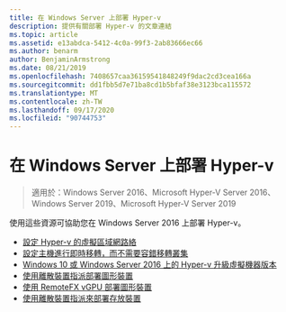 ```yaml
---
title: 在 Windows Server 上部署 Hyper-v
description: 提供有關部署 Hyper-v 的文章連結
ms.topic: article
ms.assetid: e13abdca-5412-4c0a-99f3-2ab83666ec66
ms.author: benarm
author: BenjaminArmstrong
ms.date: 08/21/2019
ms.openlocfilehash: 7408657caa36159541848249f9dac2cd3cea166a
ms.sourcegitcommit: dd1fbb5d7e71ba8cd1b5bfaf38e3123bca115572
ms.translationtype: MT
ms.contentlocale: zh-TW
ms.lasthandoff: 09/17/2020
ms.locfileid: "90744753"
---
```

# <a name="deploy-hyper-v-on-windows-server"></a>在 Windows Server 上部署 Hyper-v

>適用於：Windows Server 2016、Microsoft Hyper-V Server 2016、Windows Server 2019、Microsoft Hyper-V Server 2019

使用這些資源可協助您在 Windows Server 2016 上部署 Hyper-v。

- [設定 Hyper-v 的虛擬區域網路絡](configure-virtual-local-areal-networks-for-Hyper-V.md)
- [設定主機進行即時移轉，而不需要容錯移轉叢集](Set-up-hosts-for-live-migration-without-Failover-Clustering.md)
- [Windows 10 或 Windows Server 2016 上的 Hyper-v 升級虛擬機器版本](Upgrade-virtual-machine-version-in-Hyper-V-on-Windows-or-Windows-Server.md)
- [使用離散裝置指派部署圖形裝置](deploying-graphics-devices-using-dda.md)
- [使用 RemoteFX vGPU 部署圖形裝置](deploy-graphics-devices-using-remotefx-vgpu.md)
- [使用離散裝置指派來部署存放裝置](deploying-storage-devices-using-dda.md)
